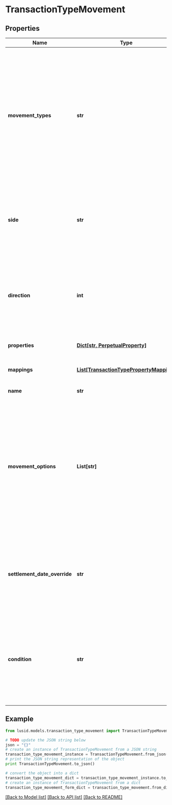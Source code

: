 # TransactionTypeMovement


## Properties
Name | Type | Description | Notes
------------ | ------------- | ------------- | -------------
**movement_types** | **str** | Movement types determine the impact of the movement on the holdings. The available values are: Settlement, Traded, StockMovement, FutureCash,  Commitment, Receivable, CashSettlement, CashForward, CashCommitment, CashReceivable, Accrual, CashAccrual, ForwardFx, CashFxForward, UnsettledCashTypes, Carry, CarryAsPnl, VariationMargin, Capital, Fee. | 
**side** | **str** | The Side determines which of the fields from our transaction are used to generate the Movement. Side1 means the &#39;security&#39; side of the transaction, ie the Instrument and Units; Side2 means the &#39;cash&#39; side, ie the Total Consideration | 
**direction** | **int** |  A multiplier to apply to Transaction amounts; the values are -1 to indicate to reverse the signs and 1 to indicate to use the signed values from the Transaction directly. For a typical Transaction with unsigned values, 1 means increase, -1 means decrease | 
**properties** | [**Dict[str, PerpetualProperty]**](PerpetualProperty.md) | The properties associated with the underlying Movement | [optional] 
**mappings** | [**List[TransactionTypePropertyMapping]**](TransactionTypePropertyMapping.md) | This allows you to map a transaction property to a property on the underlying holding | [optional] 
**name** | **str** | The movement name (optional) | [optional] 
**movement_options** | **List[str]** | Allows extra specifications for the movement. The options currently available are &#39;DirectAdjustment&#39;, &#39;IncludesTradedInterest&#39; and &#39;Virtual&#39; (works only with the movement type &#39;StockMovement&#39;). A movement type of &#39;StockMovement&#39; with an option of &#39;DirectAdjusment&#39; will allow you to adjust the units of a holding without affecting its cost base. You will, therefore, be able to reflect the impact of a stock split by loading a Transaction. | [optional] 
**settlement_date_override** | **str** | Optional property key that must be in the Transaction domain when specified. When the movement is processed and the transaction has this property set to a valid date, then the property value will override the SettlementDate of the transaction. | [optional] 
**condition** | **str** | The condition that the transaction must satisfy to generate the movement, such as: Portfolio.BaseCurrency eq &#39;GBP&#39;. The condition can contain fields and properties from transactions and portfolios. If no condition is provided, the movement will apply for all transactions of this type. | [optional] 

## Example

```python
from lusid.models.transaction_type_movement import TransactionTypeMovement

# TODO update the JSON string below
json = "{}"
# create an instance of TransactionTypeMovement from a JSON string
transaction_type_movement_instance = TransactionTypeMovement.from_json(json)
# print the JSON string representation of the object
print TransactionTypeMovement.to_json()

# convert the object into a dict
transaction_type_movement_dict = transaction_type_movement_instance.to_dict()
# create an instance of TransactionTypeMovement from a dict
transaction_type_movement_form_dict = transaction_type_movement.from_dict(transaction_type_movement_dict)
```
[[Back to Model list]](../README.md#documentation-for-models) [[Back to API list]](../README.md#documentation-for-api-endpoints) [[Back to README]](../README.md)


